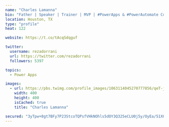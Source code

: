 ```yaml
---
name: "Charles Lamanna"
bio: "Father | Speaker | Trainer | MVP | #PowerApps & #PowerAutomate Community Super User | YouTuber Right-pointing triangle http://youtube.com/c/rezadorrani | Learn - Share - Clockwise rightwards and leftwards open circle arrows"
location: Houston, TX
type: "profile"
heat: 122

website: https://t.co/tAcqSdqguf

twitter:
  username: rezadorrani
  url: https://twitter.com/rezadorrani
  followers: 5397

topics:
  - Power Apps

images:
  - url: https://pbs.twimg.com/profile_images/1063114045270777856/qeT-jpWr_400x400.jpg
    width: 400
    height: 400
    isCached: true
    title: "Charles Lamanna"

secured: "3yTpw+8gt7BFy7P23StcoTQPsfVHkNOhls5dOY3Q325eCLU0j5y/OyEa/51XOdCUj8m7fAUEApoDq/oiF7s7aVseY8JsBhQypOWRJvf9/0REb3hKYfqBYV23S0R2RiGkXZN90wmnNjC7Ej7aAgF09mr5LyzMRA8IIG0VA+0VoPULYBNX2jODLyp07VcTHgg2TIk6UmafXjrm0nF6Sk90MtllqrwW0RGnJLDohEu8fqurZ5NovmB1weFw7ZO60/Fqx3WSV7PwvhPESxreHQPJw0RUH0nWfoAkEq9NE+Vj7Gjxk9ntFuI7CkFDo6KT+ru9kqqINVylGVGSWiHV2G/ecOsLKYZlKvsfgn0/XKMrPfyAxyKKT2HXm3gjVxpEEvCSluR2XHFzwq4tjoYEqLEGodgZH0so4vRwp7H2HD5X5fY=;/+6PD2lyVYDSVtzH4ucXiw=="
---
```


